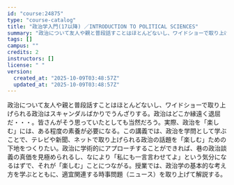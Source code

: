 ```yaml
---
id: "course:24875"
type: "course-catalog"
title: "政治学入門(17以降) ／INTRODUCTION TO POLITICAL SCIENCES"
summary: "政治について友人や親と普段話すことはほとんどないし、ワイドショーで取り上げられる政治はスキャンダルばかりでうんざりする。政治はどこか縁遠く退屈だ・・・。皆さんがそう思っていたとしても当然だろう。実際、政治を「楽しむ」には、ある程度の素養が必…"
tags: []
campus: ""
credits: 2
instructors: []
license: " "
version:
  created_at: "2025-10-09T03:48:57Z"
  updated_at: "2025-10-09T03:48:57Z"
---
```


政治について友人や親と普段話すことはほとんどないし、ワイドショーで取り上げられる政治はスキャンダルばかりでうんざりする。政治はどこか縁遠く退屈だ・・・。皆さんがそう思っていたとしても当然だろう。実際、政治を「楽しむ」には、ある程度の素養が必要になる。この講義では、政治を学問として学ぶことで、テレビや新聞、ネットで取り上げられる政治の話題を「楽しむ」ための下地をつくりたい。政治に学術的にアプローチすることができれば、巷の政治談義の真価を見極められるし、なにより「私にも一言言わせてよ」という気分になるはずで、それが「楽しむ」ことにつながる。授業では、政治学の基本的な考え方を学ぶとともに、適宜関連する時事問題（ニュース）を取り上げて解説する。
